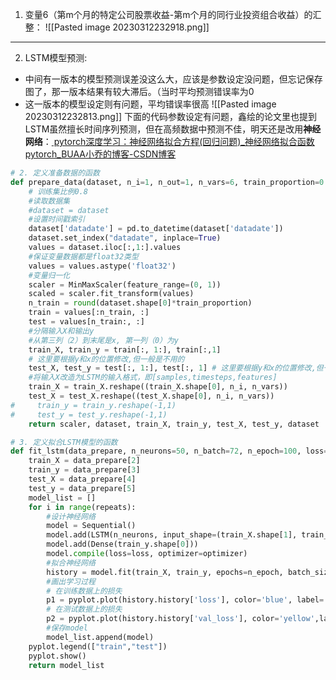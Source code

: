 1. 变量6（第m个月的特定公司股票收益-第m个月的同行业投资组合收益）的汇整：
![[Pasted image 20230312232918.png]]
---
2. LSTM模型预测:
- 中间有一版本的模型预测误差没这么大，应该是参数设定没问题，但忘记保存图了，那一版本结果有较大滞后。（当时平均预测错误率为0
- 这一版本的模型设定则有问题，平均错误率很高
![[Pasted image 20230312232813.png]]
下面的代码参数设定有问题，鑫绘的论文里也提到LSTM虽然擅长时间序列预测，但在高频数据中预测不佳，明天还是改用**神经网络**：[ pytorch深度学习：神经网络拟合方程(回归问题)\_神经网络拟合函数pytorch\_BUAA小乔的博客-CSDN博客](https://blog.csdn.net/qq_37333048/article/details/110469670)
```python
# 2. 定义准备数据的函数
def prepare_data(dataset, n_i=1, n_out=1, n_vars=6, train_proportion=0.8):
    # 训练集比例0.8
    #读取数据集
    #dataset = dataset
    #设置时间戳索引
    dataset['datadate'] = pd.to_datetime(dataset['datadate'])
    dataset.set_index("datadate", inplace=True)
    values = dataset.iloc[:,1:].values
    #保证变量数据都是float32类型
    values = values.astype('float32')
    #变量归一化
    scaler = MinMaxScaler(feature_range=(0, 1))
    scaled = scaler.fit_transform(values)
    n_train = round(dataset.shape[0]*train_proportion)
    train = values[:n_train, :]
    test = values[n_train:, :]
    #分隔输入X和输出y
    #从第三列（2）到末尾是x, 第一列（0）为y
    train_X, train_y = train[:, 1:], train[:,1]
    # 这里要根据y和x的位置修改,但一般是不用的
    test_X, test_y = test[:, 1:], test[:, 1] # 这里要根据y和x的位置修改,但一般是不用的
    #将输入X改造为LSTM的输入格式，即[samples,timesteps,features]
    train_X = train_X.reshape((train_X.shape[0], n_i, n_vars))
    test_X = test_X.reshape((test_X.shape[0], n_i, n_vars))
#     train_y = train_y.reshape(-1,1)
#     test_y = test_y.reshape(-1,1)
    return scaler, dataset, train_X, train_y, test_X, test_y, dataset
```

```python
# 3. 定义拟合LSTM模型的函数
def fit_lstm(data_prepare, n_neurons=50, n_batch=72, n_epoch=100, loss='mae', optimizer='adam', repeats=1):
    train_X = data_prepare[2]
    train_y = data_prepare[3]
    test_X = data_prepare[4]
    test_y = data_prepare[5]
    model_list = []
    for i in range(repeats):
        #设计神经网络
        model = Sequential()
        model.add(LSTM(n_neurons, input_shape=(train_X.shape[1], train_X.shape[2])))
        model.add(Dense(train_y.shape[0]))
        model.compile(loss=loss, optimizer=optimizer)
        #拟合神经网络
        history = model.fit(train_X, train_y, epochs=n_epoch, batch_size=n_batch, validation_data=(test_X, test_y), verbose=0, shuffle=False)
        #画出学习过程
        # 在训练数据上的损失
        p1 = pyplot.plot(history.history['loss'], color='blue', label='train')
        # 在测试数据上的损失
        p2 = pyplot.plot(history.history['val_loss'], color='yellow',label='test')
        #保存model
        model_list.append(model)
    pyplot.legend(["train","test"])
    pyplot.show()
    return model_list
```


